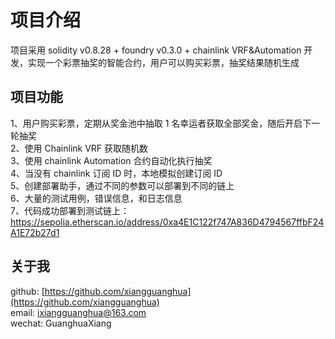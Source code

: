 # 项目介绍

项目采用 solidity v0.8.28 + foundry v0.3.0 + chainlink VRF&Automation 开发，实现一个彩票抽奖的智能合约，用户可以购买彩票，抽奖结果随机生成

## 项目功能

1、用户购买彩票，定期从奖金池中抽取 1 名幸运者获取全部奖金，随后开启下一轮抽奖  
2、使用 Chainlink VRF 获取随机数  
3、使用 chainlink Automation 合约自动化执行抽奖  
4、当没有 chainlink 订阅 ID 时，本地模拟创建订阅 ID  
5、创建部署助手，通过不同的参数可以部署到不同的链上  
6、大量的测试用例，错误信息，和日志信息  
7、代码成功部署到测试链上：https://sepolia.etherscan.io/address/0xa4E1C122f747A836D4794567ffbF24A1E72b27d1

## 关于我

github: [https://github.com/xiangguanghua](https://github.com/xiangguanghua)  
email: [ixiangguanghua@163.com](mailto:ixiangguanghua@163.com)  
wechat: GuanghuaXiang
